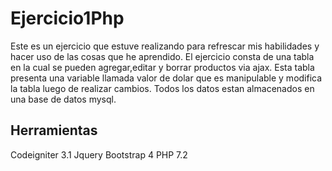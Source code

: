 # Ejercicio1Php

Este es un ejercicio que estuve realizando para refrescar mis habilidades y hacer uso de las cosas que he aprendido.
El ejercicio consta de una tabla en la cual se pueden agregar,editar y borrar productos via ajax.
Esta tabla presenta una variable llamada valor de dolar que es manipulable y modifica la tabla luego de realizar cambios.
Todos los datos estan almacenados en una base de datos mysql.
## Herramientas
Codeigniter 3.1
Jquery
Bootstrap 4
PHP 7.2